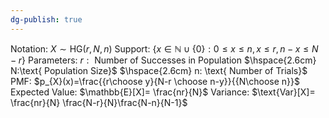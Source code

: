 ```yaml
---
dg-publish: true
---
```

Notation:  $X\sim \text{HG}(r, N, n)$
Support:  $\{x\in \mathbb{N}\cup \{0\}: 0\le x \le n, x\le r, n-x\le N-r\}$
Parameters:  $r:\text{ Number of Successes in Population}$
$\hspace{2.6cm} N:\text{ Population Size}$
$\hspace{2.6cm} n: \text{ Number of Trials}$
PMF: $p_{X}(x)=\frac{{r\choose y}{N-r \choose n-y}}{{N\choose n}}$
Expected Value: $\mathbb{E}[X]= \frac{nr}{N}$
Variance: $\text{Var}[X]= \frac{nr}{N} \frac{N-r}{N}\frac{N-n}{N-1}$

